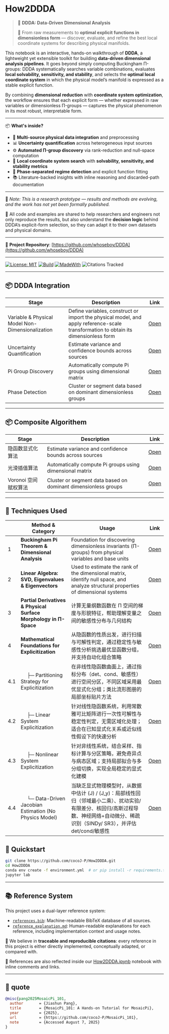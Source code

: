 # How2DDDA

> 🚀 **DDDA: Data-Driven Dimensional Analysis**
>
> 📐 From raw measurements to **optimal explicit functions in dimensionless form** — discover, evaluate, and refine the best local coordinate systems for describing physical manifolds.

This notebook is an interactive, hands-on walkthrough of **DDDA**, a lightweight yet extensible toolkit for building **data-driven dimensional analysis pipelines**.
It goes beyond simply computing Buckingham Π-groups: DDDA systematically searches variable combinations, evaluates **local solvability, sensitivity, and stability**, and selects the **optimal local coordinate system** in which the physical model’s manifold is expressed as a stable explicit function.

By combining **dimensional reduction** with **coordinate system optimization**, the workflow ensures that each explicit form — whether expressed in raw variables or dimensionless Π-groups — captures the physical phenomenon in its most robust, interpretable form.

---

📦 **What's inside?**

- 🔗 **Multi-source physical data integration** and preprocessing
- 📊 **Uncertainty quantification** across heterogeneous input sources
- ⚙️ **Automated Π-group discovery** via rank-reduction and null-space computation
- 🧭 **Local coordinate system search** with **solvability, sensitivity, and stability metrics**
- 🧩 **Phase-separated regime detection** and explicit function fitting
- 📚 Literature-backed insights with inline reasoning and discarded-path documentation

---

🧪 _Note: This is a research prototype — results and methods are evolving, and the work has not yet been formally published._

📁 All code and examples are shared to help researchers and engineers not only reproduce the results, but also understand the **decision logic** behind DDDA’s explicit-form selection, so they can adapt it to their own datasets and physical domains.

---

🔗 **Project Repository**: [https://github.com/whoseboy/DDDA](https://github.com/whoseboy/DDDA)

---

[![License: MIT](https://img.shields.io/badge/License-MIT-blue.svg)](LICENSE)
[![Build](https://github.com/<user>/owl-llm-cookbook/actions/workflows/ci.yml/badge.svg)](…)
[![MadeWith](https://img.shields.io/badge/Made%20with-Jupyter-blue)](…)
![Citations Tracked](https://img.shields.io/badge/references-traceable-blue)

---

## 📦 DDDA Integration

| Stage                                            | Description                                                                                                                         | Link     |
| ------------------------------------------------ | ----------------------------------------------------------------------------------------------------------------------------------- | -------- |
| Variable & Physical Model Non-Dimensionalization | Define variables, construct or import the physical model, and apply reference-scale transformation to obtain its dimensionless form | [Open]() |
| Uncertainty Quantification                       | Estimate variance and confidence bounds across sources                                                                              | [Open]() |
| Pi Group Discovery                               | Automatically compute Pi groups using dimensional matrix                                                                            | [Open]() |
| Phase Detection                                  | Cluster or segment data based on dominant dimensionless groups                                                                      | [Open]() |

---

## 📦 Composite Algorithem

| Stage                | Description                                                    | Link     |
| -------------------- | -------------------------------------------------------------- | -------- |
| 隐函数显式化算法     | Estimate variance and confidence bounds across sources         | [Open]() |
| 光滑插值算法         | Automatically compute Pi groups using dimensional matrix       | [Open]() |
| Voronoi 空间赋权算法 | Cluster or segment data based on dominant dimensionless groups | [Open]() |

---

## 🧠 Techniques Used

|     | Method & Category                                                | Usage                                                                                                                                                                                       | Link                                                                                                                                                               |
| --- | ---------------------------------------------------------------- | ------------------------------------------------------------------------------------------------------------------------------------------------------------------------------------------- | ------------------------------------------------------------------------------------------------------------------------------------------------------------------ |
| 1   | **Buckingham Pi Theorem & Dimensional Analysis**                 | Foundation for discovering dimensionless invariants (Π-groups) from physical variables and base units                                                                                       | [Open](https://github.com/cocoJ-P/How2DDDA/blob/main/notebooks/Techniques/Buckingham%20Pi%20Theorem%20%26%20Dimensional%20Analysis.ipynb)                          |
| 2   | **Linear Algebra: SVD, Eigenvalues & Eigenvectors**              | Used to estimate the rank of the dimensional matrix, identify null space, and analyze structural properties of dimensional systems                                                          | [Open]()                                                                                                                                                           |
| 3   | **Partial Derivatives & Physical Surface Morphology in Π-Space** | 计算无量纲数函数在 Π 空间的梯度与形貌特征，帮助理解变量之间的敏感性分布与几何结构                                                                                                           | [Open](https://github.com/cocoJ-P/How2DDDA/blob/main/notebooks/Techniques/Partial%20Derivatives%20in%20%CE%A0-Space%20and%20Physical%20Surface%20Morphology.ipynb) |
| 4   | **Mathematical Foundations for Explicitization**                 | 从隐函数的性质出发，进行扫描与可解性判定，通过稳定性与敏感性分析挑选最优显函数分组，并支持自动化组合策略                                                                                    | [Open](https://github.com/cocoJ-P/How2DDDA/blob/main/notebooks/Techniques/Implicit%20Function%20Theory.ipynb)                                                      |
| 4.1 | &emsp; ├─ Partitioning Strategy for Explicitization              | 在非线性隐函数曲面上，通过指标分布（det、cond、敏感性）进行空间分区，不同区域采用最优显式化分组；类比流形图册的局部坐标贴片方法                                                             | [Open]()                                                                                                                                                           |
| 4.2 | &emsp; ├─ Linear System Explicitization                          | 针对线性隐函数系统，利用常数雅可比矩阵进行一次性可解性与稳定性判定，无需区域化处理；适合在已知显式化关系或近似线性假设下的快速分析                                                          | [Open]()                                                                                                                                                           |
| 4.3 | &emsp; ├─ Nonlinear System Explicitization                       | 针对非线性系统，结合采样、指标计算与分区策略，避免奇异点与病态区域；支持局部拟合与多分组切换，实现全局稳定的显式化建模                                                                      | [Open]()                                                                                                                                                           |
| 4.4 | &emsp; └─ Data-Driven Jacobian Estimation (No Physics Model)     | 当缺乏显式物理模型时，从数据中估计 \(J\) / \(J_y\)：局部线性回归（邻域最小二乘）、扰动实验/有限差分、核回归/高斯过程导数、神经网络+自动微分、稀疏识别（SINDy/ SR3），并评估 det/cond/敏感性 | [Open]()                                                                                                                                                           |

## 🏃 Quickstart

```bash
git clone https://github.com/cocoJ-P/How2DDDA.git
cd How2DDDA
conda env create -f environment.yml  # or pip install -r requirements.txt
jupyter lab
```

---

## 📚 Reference System

This project uses a dual-layer reference system:

- [`references.bib`](./references.bib): Machine-readable BibTeX database of all sources.
- [`reference_explanation.md`](./reference_explanation.md): Human-readable explanations for each reference, including implementation context and usage notes.

🔎 We believe in **traceable and reproducible citations**: every reference in this project is either directly implemented, conceptually adapted, or compared with.

🧪 References are also reflected inside our [How2DDDA.ipynb](./notebooks/How2DDDA.ipynb) notebook with inline comments and links.

---

## 📝 quote

```bibtex
@misc{pang2025MosaicPi_101,
  author       = {Jiashun Pang},
  title        = {MosaicPi_101: A Hands-on Tutorial for MosaicPi},
  year         = {2025},
  url          = {https://github.com/cocoJ-P/MosaicPi_101},
  note         = {Accessed August 7, 2025}
}
```
